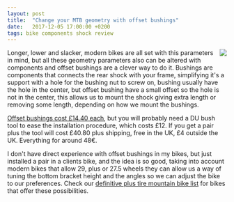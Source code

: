 ```yaml
---
layout: post
title:  "Change your MTB geometry with offset bushings"
date:   2017-12-05 17:00:00 +0200
tags: bike components shock review
---
```


<a href='https://www.offsetbushings.com/'><img style="float: right;" src="https://i.imgur.com/1iLAtTIm.jpg"></a>

Longer, lower and slacker, modern bikes are all set with this parameters in mind, but all these geometry parameters also can be altered with components and offset bushings are a clever way to do it. Bushings are components that connects the rear shock with your frame, simplifying it's a support with a hole for the bushing nut to screw on, bushing usually have the hole in the center, but offset bushing have a small offset so the hole is not in the center, this allows us to mount the shock giving extra length or removing some length, depending on how we mount the bushings.

[Offset bushings cost £14.40 each](https://www.offsetbushings.com/collections/all/products/offset-bushing), but you will probably need a DU bush tool to ease the installation procedure, which costs £12. If you get a pair plus the tool will cost £40.80 plus shipping, free in the UK, £4 outside the UK. Everything for around 48€.

I don't have direct experience with offset bushings in my bikes, but just installed a pair in a clients bike, and the idea is so good, taking into account modern bikes that allow 29, plus or 27.5 wheels they can allow us a way of tuning the bottom bracket height and the angles so we can adjust the bike to our preferences. Check our [definitive plus tire mountain bike list](http://mtboffers.blogspot.com.es/2017/02/the-definitive-plus-tire-mountain-bike-list.html) for bikes that offer these possibilities.

